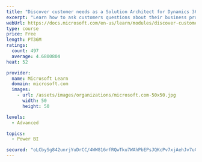 ```yaml
---
title: "Discover customer needs as a Solution Architect for Dynamics 365 and Power Platform"
excerpt: "Learn how to ask customers questions about their business processes and feature requirements to create a viable solution."
webUrl: https://docs.microsoft.com/en-us/learn/modules/discover-customer-needs/
type: course
price: Free
length: PT36M
ratings:
  count: 497
  average: 4.6800804
heat: 52

provider:
  name: Microsoft Learn
  domain: microsoft.com
  images:
    - url: /assets/images/organizations/microsoft.com-50x50.jpg
      width: 50
      height: 50

levels:
  - Advanced

topics:
  - Power BI

secured: "oLCbySg842unrjYuDrCC/4WW816rfRQwTku7WAhPbEPsJQKcPv7xjAehJv7uCiEx9KxaINc4TH2Qk5K4pjuTm3wgpy/jZRdeeEByGlLZRoLuFNRihoymE8t39VdKaGh7lUHqvCI9FmR6pfOfkdZXKVguwdqI2PmSe4fuo2sp9UkRbYXxyZrVdNEzPg6pmMn/CEbRxgrSQ3Tb5LHhZ+r7B7ESjU7kS6WHhG4+c+NSEVc2XhgyltMvT02KCClxOjAh1AdbpIS4Dloy9Rr+McGeYDRPIV3z12aLjZ3PuUrGhvDL7y8Qijc4Lm0XbGDXE2ikBKXeKpeihGS6jZDUt9A/pq6a6YeEgRzbHmPxIJ+pPnf2A3RD4VOUBYWWJOZLGKoJO/Nb9ZdxPvF3KbgRz1cndg7M2gvmCI4eX/AxBkb2fjQ=;SKk/VXVr8LvdnsYNxgz0Pw=="
---
```


